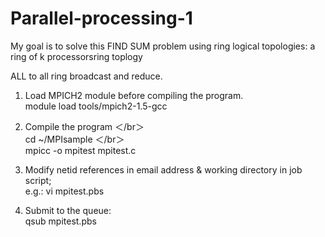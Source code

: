 # Parallel-processing-1
My goal is to solve this FIND SUM problem using ring logical topologies: a ring of k processorsring toplogy

ALL to all ring broadcast and reduce.


1. Load MPICH2 module before compiling the program. 
   <br> module load tools/mpich2-1.5-gcc

2. Compile the program ＜/br＞
   <br> cd ~/MPIsample ＜/br＞
   <br> mpicc -o mpitest mpitest.c
   
3. Modify netid references in email address & working directory in job script; 
   <br> e.g.: vi mpitest.pbs

4. Submit to the queue: 
   <br> qsub mpitest.pbs
